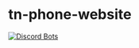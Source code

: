 # tn-phone-website
[![Discord Bots](https://discordbots.org/api/widget/status/446367231740215317.svg)](https://discordbots.org/bot/446367231740215317)
